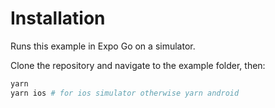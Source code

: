 # Installation

Runs this example in Expo Go on a simulator.

Clone the repository and navigate to the example folder, then:

```bash
yarn
yarn ios # for ios simulator otherwise yarn android
```